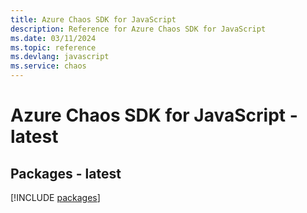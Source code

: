 ```yaml
---
title: Azure Chaos SDK for JavaScript
description: Reference for Azure Chaos SDK for JavaScript
ms.date: 03/11/2024
ms.topic: reference
ms.devlang: javascript
ms.service: chaos
---
```

# Azure Chaos SDK for JavaScript - latest
## Packages - latest
[!INCLUDE [packages](chaos-index.md)]